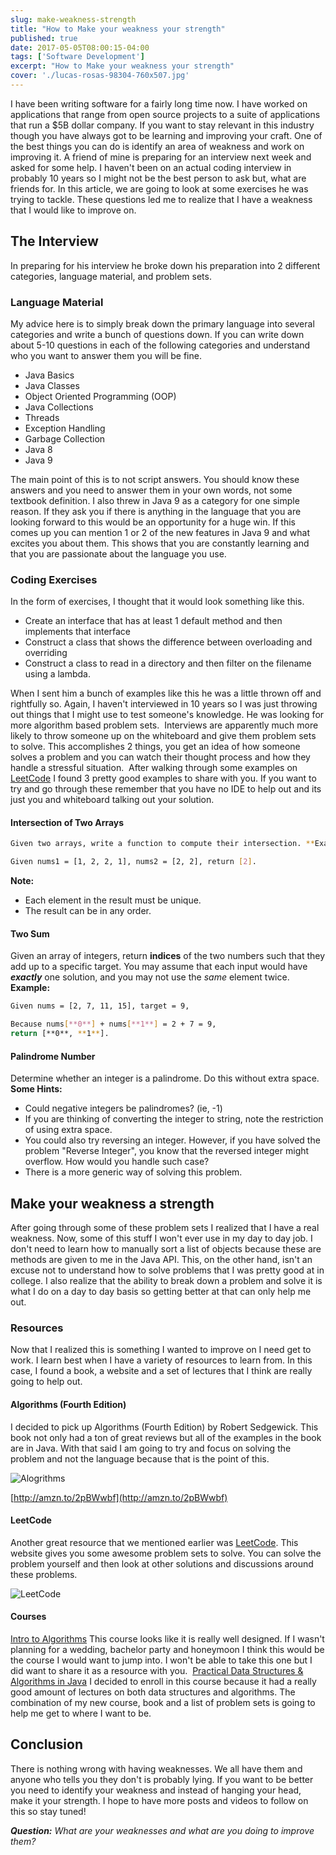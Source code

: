 ```yaml
---
slug: make-weakness-strength
title: "How to Make your weakness your strength"
published: true
date: 2017-05-05T08:00:15-04:00
tags: ['Software Development']
excerpt: "How to Make your weakness your strength"
cover: './lucas-rosas-98304-760x507.jpg'
---
```


I have been writing software for a fairly long time now. I have worked on applications that range from open source projects to a suite of applications that run a $5B dollar company. If you want to stay relevant in this industry though you have always got to be learning and improving your craft. One of the best things you can do is identify an area of weakness and work on improving it. A friend of mine is preparing for an interview next week and asked for some help. I haven't been on an actual coding interview in probably 10 years so I might not be the best person to ask but, what are friends for. In this article, we are going to look at some exercises he was trying to tackle. These questions led me to realize that I have a weakness that I would like to improve on. 

## The Interview

In preparing for his interview he broke down his preparation into 2 different categories, language material, and problem sets. 

### Language Material

My advice here is to simply break down the primary language into several categories and write a bunch of questions down. If you can write down about 5-10 questions in each of the following categories and understand who you want to answer them you will be fine. 

*   Java Basics 
*   Java Classes
*   Object Oriented Programming (OOP)
*   Java Collections
*   Threads
*   Exception Handling 
*   Garbage Collection
*   Java 8
*   Java 9

The main point of this is to not script answers. You should know these answers and you need to answer them in your own words, not some textbook definition. I also threw in Java 9 as a category for one simple reason. If they ask you if there is anything in the language that you are looking forward to this would be an opportunity for a huge win. If this comes up you can mention 1 or 2 of the new features in Java 9 and what excites you about them. This shows that you are constantly learning and that you are passionate about the language you use. 

### Coding Exercises

In the form of exercises, I thought that it would look something like this.

*   Create an interface that has at least 1 default method and then implements that interface
*   Construct a class that shows the difference between overloading and overriding 
*   Construct a class to read in a directory and then filter on the filename using a lambda.

When I sent him a bunch of examples like this he was a little thrown off and rightfully so. Again, I haven't interviewed in 10 years so I was just throwing out things that I might use to test someone's knowledge. He was looking for more algorithm based problem sets.  Interviews are apparently much more likely to throw someone up on the whiteboard and give them problem sets to solve. This accomplishes 2 things, you get an idea of how someone solves a problem and you can watch their thought process and how they handle a stressful situation.  After walking through some examples on [LeetCode](https://leetcode.com/problemset/algorithms/) I found 3 pretty good examples to share with you. If you want to try and go through these remember that you have no IDE to help out and its just you and whiteboard talking out your solution. 

#### Intersection of Two Arrays

```bash
Given two arrays, write a function to compute their intersection. **Example:**

Given nums1 = [1, 2, 2, 1], nums2 = [2, 2], return [2].
```

**Note:**

*   Each element in the result must be unique.
*   The result can be in any order.

#### Two Sum

Given an array of integers, return **indices** of the two numbers such that they add up to a specific target. You may assume that each input would have **_exactly_** one solution, and you may not use the _same_ element twice. **Example:**

```bash
Given nums = [2, 7, 11, 15], target = 9,

Because nums[**0**] + nums[**1**] = 2 + 7 = 9,
return [**0**, **1**].
```

#### Palindrome Number

Determine whether an integer is a palindrome. Do this without extra space. **Some Hints:**

*   Could negative integers be palindromes? (ie, -1)
*   If you are thinking of converting the integer to string, note the restriction of using extra space.
*   You could also try reversing an integer. However, if you have solved the problem "Reverse Integer", you know that the reversed integer might overflow. How would you handle such case?
*   There is a more generic way of solving this problem.

## Make your weakness a strength

After going through some of these problem sets I realized that I have a real weakness. Now, some of this stuff I won't ever use in my day to day job. I don't need to learn how to manually sort a list of objects because these are methods are given to me in the Java API. This, on the other hand, isn't an excuse not to understand how to solve problems that I was pretty good at in college. I also realize that the ability to break down a problem and solve it is what I do on a day to day basis so getting better at that can only help me out. 

### Resources

Now that I realized this is something I wanted to improve on I need get to work. I learn best when I have a variety of resources to learn from. In this case, I found a book, a website and a set of lectures that I think are really going to help out. 

#### Algorithms (Fourth Edition)

I decided to pick up Algorithms (Fourth Edition) by Robert Sedgewick. This book not only had a ton of great reviews but all of the examples in the book are in Java. With that said I am going to try and focus on solving the problem and not the language because that is the point of this.  

![Alogrithms](./2017-05-04_08-36-00.png)

[http://amzn.to/2pBWwbf](http://amzn.to/2pBWwbf)

#### LeetCode

Another great resource that we mentioned earlier was [LeetCode](https://leetcode.com). This website gives you some awesome problem sets to solve. You can solve the problem yourself and then look at other solutions and discussions around these problems. 

![LeetCode](./2017-05-04_09-00-39-291x300.png)

#### Courses

[Intro to Algorithms](https://www.coursera.org/specializations/algorithms?action=enroll) This course looks like it is really well designed. If I wasn't planning for a wedding, bachelor party and honeymoon I think this would be the course I would want to jump into. I won't be able to take this one but I did want to share it as a resource with you.  [Practical Data Structures & Algorithms in Java](https://www.udemy.com/practical-data-structures-algorithms-in-java/) I decided to enroll in this course because it had a really good amount of lectures on both data structures and algorithms. The combination of my new course, book and a list of problem sets is going to help me get to where I want to be. 

## Conclusion

There is nothing wrong with having weaknesses. We all have them and anyone who tells you they don't is probably lying. If you want to be better you need to identify your weakness and instead of hanging your head, make it your strength. I hope to have more posts and videos to follow on this so stay tuned!  

_**Question:** What are your weaknesses and what are you doing to improve them?_